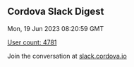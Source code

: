 ## Cordova Slack Digest
Mon, 19 Jun 2023 08:20:59 GMT

[User count: 4781](https://cordova.slack.com/)


Join the conversation at [slack.cordova.io](http://slack.cordova.io/)
